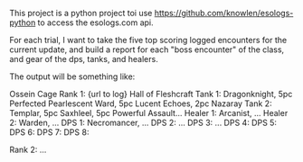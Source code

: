 This project is a python project toi use https://github.com/knowlen/esologs-python to access the esologs.com api.

For each trial, I want to take the five top scoring logged encounters for the current update, and build a report for each "boss encounter" of the class, and gear of the dps, tanks, and healers. 

The output will be something like:

Ossein Cage
Rank 1: {url to log}
Hall of Fleshcraft
Tank 1: Dragonknight, 5pc Perfected Pearlescent Ward, 5pc Lucent Echoes, 2pc Nazaray
Tank 2: Templar, 5pc Saxhleel, 5pc Powerful Assault...
Healer 1: Arcanist, ...
Healer 2: Warden, ...
DPS 1: Necromancer, ...
DPS 2: ...
DPS 3: ...
DPS 4: 
DPS 5: 
DPS 6: 
DPS 7: 
DPS 8: 

Rank 2: ...




